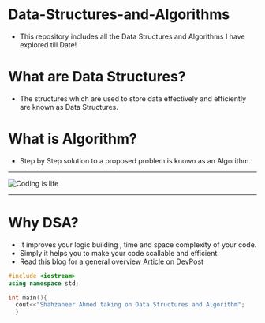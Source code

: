 # Data-Structures-and-Algorithms

- This repository includes all the Data Structures and Algorithms I have explored till Date!

# What are Data Structures?

- The structures which are used to store data effectively and efficiently are known as Data Structures.

# What is Algorithm?

- Step by Step solution to a proposed problem is known as an Algorithm.

---

![Coding is life](img.jpg)

---

# Why DSA?

- It improves your logic building , time and space complexity of your code.
- Simply it helps you to make your code scallable and efficient.
- Read this blog for a general overview [Article on DevPost](https://dev.to/rahhularora/the-ultimate-guide-for-data-structures-algorithm-interviews-npo)

```cpp
#include <iostream>
using namespace std;

int main(){
  cout<<"Shahzaneer Ahmed taking on Data Structures and Algorithm";
  }
```
